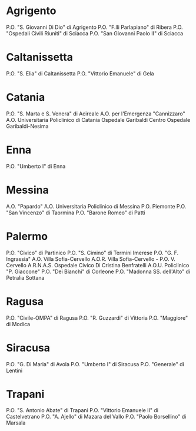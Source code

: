 # Agrigento
P.O. "S. Giovanni Di Dio" di Agrigento
P.O. "F.lli Parlapiano" di Ribera
P.O. "Ospedali Civili Riuniti" di Sciacca
P.O. "San Giovanni Paolo II" di Sciacca
# Caltanissetta
P.O. "S. Elia" di Caltanissetta
P.O. "Vittorio Emanuele" di Gela
# Catania
P.O. "S. Marta e S. Venera" di Acireale
A.O. per l'Emergenza "Cannizzaro"
A.O. Universitaria Policlinico di Catania
Ospedale Garibaldi Centro
Ospedale Garibaldi-Nesima
# Enna
P.O. "Umberto I" di Enna
# Messina
A.O. "Papardo"
A.O. Universitaria Policlinico di Messina
P.O. Piemonte
P.O. "San Vincenzo" di Taormina
P.O. "Barone Romeo" di Patti
# Palermo
P.O. "Civico" di Partinico
P.O. "S. Cimino" di Termini Imerese
P.O. "G. F. Ingrassia"
A.O. Villa Sofia-Cervello
A.O.R. Villa Sofia-Cervello - P.O. V. Cervello
A.R.N.A.S. Ospedale Civico Di Cristina Benfratelli
A.O.U. Policlinico "P. Giaccone"
P.O. "Dei Bianchi" di Corleone
P.O. "Madonna SS. dell'Alto" di Petralia Sottana
# Ragusa
P.O. "Civile-OMPA" di Ragusa
P.O. "R. Guzzardi" di Vittoria
P.O. "Maggiore" di Modica
# Siracusa
P.O. "G. Di Maria" di Avola
P.O. "Umberto I" di Siracusa
P.O. "Generale" di Lentini
# Trapani
P.O. "S. Antonio Abate" di Trapani
P.O. "Vittorio Emanuele II" di Castelvetrano
P.O. "A. Ajello" di Mazara del Vallo
P.O. "Paolo Borsellino" di Marsala